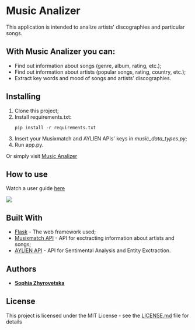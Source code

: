 # Music Analizer

This application is intended to analize artists' discographies and particular songs.

## With Music Analizer you can:

* Find out information about songs (genre, album, rating, etc.);
* Find out information about artists (popular songs, rating, country, etc.);
* Extract key words and mood of songs and artists' discographies.

## Installing

<ol>
<li>Clone this project;</li>
<li>Install requirements.txt:
  
```
pip install -r requirements.txt
```
</li>
<li>Insert your Musixmatch and AYLIEN APIs' keys in <i>music_data_types.py</i>;</li>
<li>Run app.py.</li>
</ol>

Or simply visit [Music Analizer](http://sophie.pythonanywhere.com/)

## How to use

Watch a user guide [here](https://vimeo.com/274741864)

<img src = "//imgur.com/SEcqmda">

## Built With

* [Flask](http://flask.pocoo.org/) - The web framework used;
* [Musixmatch API](https://developer.musixmatch.com/) - API for exctracting information about artists and songs;
* [AYLIEN API](https://aylien.com/text-api/) - API for Sentimental Analysis and Entity Exctraction.


## Authors

* [**Sophia Zhyrovetska**](https://github.com/PurpleBooth)


## License

This project is licensed under the MIT License - see the [LICENSE.md](LICENSE.md) file for details

